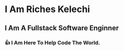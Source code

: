 # I Am Riches Kelechi

## I Am A Fullstack Software Enginner

### 👍 I Am Here To Help Code The World.
